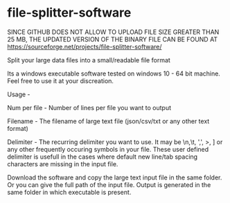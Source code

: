 # file-splitter-software

SINCE GITHUB DOES NOT ALLOW TO UPLOAD FILE SIZE GREATER THAN 25 MB, THE UPDATED VERSION OF THE BINARY FILE CAN BE FOUND AT https://sourceforge.net/projects/file-splitter-software/

Split your large data files into a small/readable file format

Its a windows executable software tested on windows 10 - 64 bit machine. Feel free to use it at your discreation.

Usage - 

  Num per file - Number of lines per file you want to output
  
  Filename - The filename of large text file (json/csv/txt or any other text format)
  
  Delimiter - The recurring delimiter you want to use. It may be \n,\t, ',', >, ] or any other frequently occuring symbols in your file. 
              These user defined delimiter is usefull in the cases where default new line/tab spacing characters are missing in the input file.
              
              
Download the software and copy the large text input file in the same folder. Or you can give the full path of the input file. Output is generated in the same folder in which executable is present.
